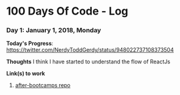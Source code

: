 # 100 Days Of Code - Log

<!-- ### Day 0: February 30, 2016 (Example 1)-->
<!-- ##### (delete me or comment me out)-->

<!--**Today's Progress**: Fixed CSS, worked on canvas functionality for the app.-->

<!--**Thoughts:** I really struggled with CSS, but, overall, I feel like I am slowly getting better at it. Canvas is still new for me, but I managed to figure out some basic functionality.-->

<!--**Link to work:** [Calculator App](http://www.example.com) -->


### Day 1: January 1, 2018, Monday

**Today's Progress**: https://twitter.com/NerdyToddGerdy/status/948022737108373504

**Thoughts** I think I have started to understand the flow of ReactJs

**Link(s) to work**
1. [after-bootcamps repo](https://github.com/After-bootcamp/dashboard)
